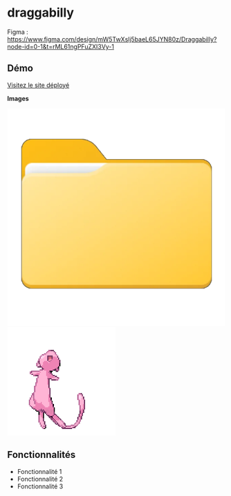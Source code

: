 # draggabilly

Figma : https://www.figma.com/design/mW5TwXslj5baeL65JYN80z/Draggabilly?node-id=0-1&t=rML61ngPFuZXI3Vy-1

## Démo

[Visitez le site déployé](https://shalshouli.github.io/draggabilly2//)

**Images** 

![Alt text](images/folder.webp)
![Alt text](images/mew.gif)

## Fonctionnalités

- Fonctionnalité 1
- Fonctionnalité 2
- Fonctionnalité 3
